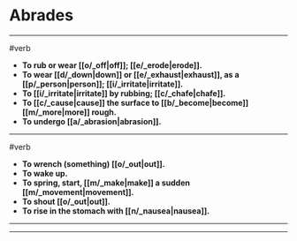 # Abrades
---
#verb
- **To rub or wear [[o/_off|off]]; [[e/_erode|erode]].**
- **To wear [[d/_down|down]] or [[e/_exhaust|exhaust]], as a [[p/_person|person]]; [[i/_irritate|irritate]].**
- **To [[i/_irritate|irritate]] by rubbing; [[c/_chafe|chafe]].**
- **To [[c/_cause|cause]] the surface to [[b/_become|become]] [[m/_more|more]] rough.**
- **To undergo [[a/_abrasion|abrasion]].**
---
#verb
- **To wrench (something) [[o/_out|out]].**
- **To wake up.**
- **To spring, start, [[m/_make|make]] a sudden [[m/_movement|movement]].**
- **To shout [[o/_out|out]].**
- **To rise in the stomach with [[n/_nausea|nausea]].**
---
---
